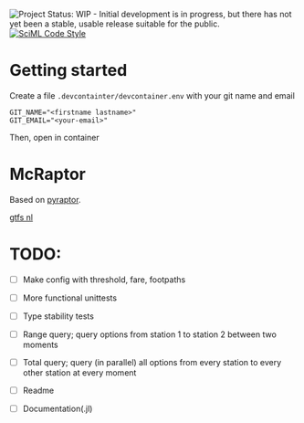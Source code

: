 ![Project Status: WIP - Initial development is in progress, but there has not yet been a stable, usable release suitable for the public.](https://www.repostatus.org/badges/latest/wip.svg)
[![SciML Code Style](https://img.shields.io/static/v1?label=code%20style&message=SciML&color=9558b2&labelColor=389826)](https://github.com/SciML/SciMLStyle)


# Getting started
Create a file `.devcontainter/devcontainer.env` with your git name and email
```
GIT_NAME="<firstname lastname>"
GIT_EMAIL="<your-email>"
```
Then, open in container

# McRaptor
Based on [pyraptor](https://github.com/lmeulen/pyraptor).

[gtfs nl](https://gtfs.ovapi.nl/nl/)

# TODO:
- [ ] Make config with threshold, fare, footpaths
- [ ] More functional unittests
- [ ] Type stability tests
- [ ] Range query; query options from station 1 to station 2 between two moments
- [ ] Total query; query (in parallel) all options from every station to every other station at every moment
- [ ] Readme
- [ ] Documentation(.jl)

